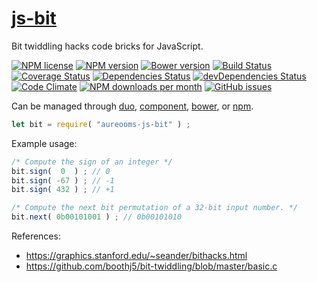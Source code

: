 [js-bit](http://aureooms.github.io/js-bit)
==

Bit twiddling hacks code bricks for JavaScript.

[![NPM license](http://img.shields.io/npm/l/aureooms-js-bit.svg?style=flat)](https://raw.githubusercontent.com/aureooms/js-bit/master/LICENSE)
[![NPM version](http://img.shields.io/npm/v/aureooms-js-bit.svg?style=flat)](https://www.npmjs.org/package/aureooms-js-bit)
[![Bower version](http://img.shields.io/bower/v/aureooms-js-bit.svg?style=flat)](http://bower.io/search/?q=aureooms-js-bit)
[![Build Status](http://img.shields.io/travis/aureooms/js-bit.svg?style=flat)](https://travis-ci.org/aureooms/js-bit)
[![Coverage Status](http://img.shields.io/coveralls/aureooms/js-bit.svg?style=flat)](https://coveralls.io/r/aureooms/js-bit)
[![Dependencies Status](http://img.shields.io/david/aureooms/js-bit.svg?style=flat)](https://david-dm.org/aureooms/js-bit#info=dependencies)
[![devDependencies Status](http://img.shields.io/david/dev/aureooms/js-bit.svg?style=flat)](https://david-dm.org/aureooms/js-bit#info=devDependencies)
[![Code Climate](http://img.shields.io/codeclimate/github/aureooms/js-bit.svg?style=flat)](https://codeclimate.com/github/aureooms/js-bit)
[![NPM downloads per month](http://img.shields.io/npm/dm/aureooms-js-bit.svg?style=flat)](https://www.npmjs.org/package/aureooms-js-bit)
[![GitHub issues](http://img.shields.io/github/issues/aureooms/js-bit.svg?style=flat)](https://github.com/aureooms/js-bit/issues)

Can be managed through [duo](https://github.com/duojs/duo),
[component](https://github.com/componentjs/component),
[bower](https://github.com/bower/bower), or
[npm](https://github.com/npm/npm).

```js
let bit = require( "aureooms-js-bit" ) ;
```

Example usage:

```js
/* Compute the sign of an integer */
bit.sign(  0  ) ; // 0
bit.sign( -67 ) ; // -1
bit.sign( 432 ) ; // +1

/* Compute the next bit permutation of a 32-bit input number. */
bit.next( 0b00101001 ) ; // 0b00101010
```

References:

 - https://graphics.stanford.edu/~seander/bithacks.html
 - https://github.com/boothj5/bit-twiddling/blob/master/basic.c
